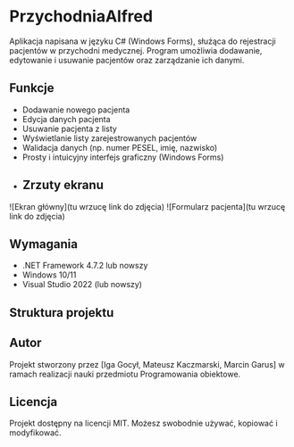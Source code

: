 # PrzychodniaAlfred
Aplikacja napisana w języku C# (Windows Forms), służąca do rejestracji pacjentów w przychodni medycznej. Program umożliwia dodawanie, edytowanie i usuwanie pacjentów oraz zarządzanie ich danymi.
## Funkcje
- Dodawanie nowego pacjenta
- Edycja danych pacjenta
- Usuwanie pacjenta z listy
- Wyświetlanie listy zarejestrowanych pacjentów
- Walidacja danych (np. numer PESEL, imię, nazwisko)
- Prosty i intuicyjny interfejs graficzny (Windows Forms)
- ## Zrzuty ekranu
![Ekran główny](tu wrzucę link do zdjęcia)
![Formularz pacjenta](tu wrzucę link do zdjęcia)
## Wymagania
- .NET Framework 4.7.2 lub nowszy
- Windows 10/11
- Visual Studio 2022 (lub nowszy)
## Struktura projektu

## Autor
Projekt stworzony przez [Iga Gocył, Mateusz Kaczmarski, Marcin Garus] w ramach realizacji nauki przedmiotu Programowania obiektowe.
## Licencja
Projekt dostępny na licencji MIT. Możesz swobodnie używać, kopiować i modyfikować.
